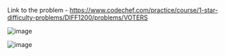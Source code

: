 Link to the problem - https://www.codechef.com/practice/course/1-star-difficulty-problems/DIFF1200/problems/VOTERS


![image](https://github.com/Haleshot/Competitive-Programming/assets/57552973/336b3cba-2f0e-4224-9044-1afe797ada2f)


![image](https://github.com/Haleshot/Competitive-Programming/assets/57552973/9758f09e-82f3-4edb-b8d8-56449415890c)
